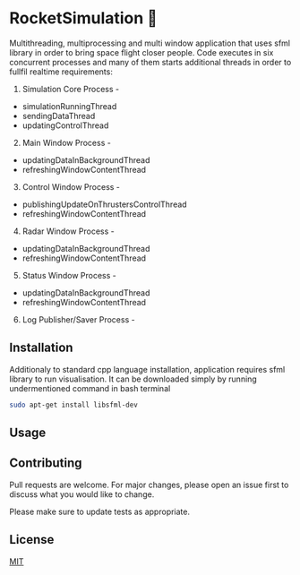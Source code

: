 # RocketSimulation 🚀
Multithreading, multiprocessing and multi window application that uses sfml library in order to bring space flight closer people.
Code executes in six concurrent processes and many of them starts additional threads in order to fullfil realtime requirements:
1. Simulation Core Process -
  * simulationRunningThread
  * sendingDataThread
  * updatingControlThread
2. Main Window Process - 
  * updatingDataInBackgroundThread
  * refreshingWindowContentThread
3. Control Window Process - 
  * publishingUpdateOnThrustersControlThread
  * refreshingWindowContentThread
4. Radar Window Process - 
  * updatingDataInBackgroundThread
  * refreshingWindowContentThread
5. Status Window Process - 
  * updatingDataInBackgroundThread
  * refreshingWindowContentThread
6. Log Publisher/Saver Process - 
  
  
## Installation
Additionaly to standard cpp language installation, application requires sfml library to run visualisation. It can be downloaded simply by running undermentioned command in bash terminal

```bash
sudo apt-get install libsfml-dev
```

## Usage

## Contributing
Pull requests are welcome. For major changes, please open an issue first to discuss what you would like to change.

Please make sure to update tests as appropriate.

## License
[MIT](https://choosealicense.com/licenses/mit/)
